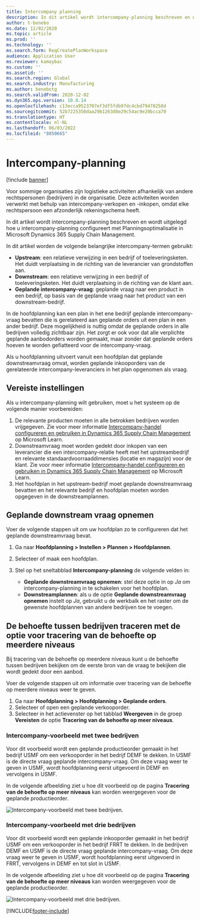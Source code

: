 ```yaml
---
title: Intercompany planning
description: In dit artikel wordt intercompany-planning beschreven en wordt uitgelegd hoe u intercompany-planning configureert met Planningsoptimalisatie in Microsoft Dynamics 365 Supply Chain Management.
author: t-benebo
ms.date: 12/02/2020
ms.topic: article
ms.prod: ''
ms.technology: ''
ms.search.form: ReqCreatePlanWorkspace
audience: Application User
ms.reviewer: kamaybac
ms.custom: ''
ms.assetid: ''
ms.search.region: Global
ms.search.industry: Manufacturing
ms.author: benebotg
ms.search.validFrom: 2020-12-02
ms.dyn365.ops.version: 10.0.14
ms.openlocfilehash: c13ecca9523707ef3df5fdb97dc4cbd79478258d
ms.sourcegitcommit: 52b7225350daa29b1263d8e29c54ac9e20bcca70
ms.translationtype: HT
ms.contentlocale: nl-NL
ms.lasthandoff: 06/03/2022
ms.locfileid: "8850665"
---
```

# <a name="intercompany-planning"></a>Intercompany-planning

[!include [banner](../../includes/banner.md)]

Voor sommige organisaties zijn logistieke activiteiten afhankelijk van andere rechtspersonen (bedrijven) in de organisatie. Deze activiteiten worden verwerkt met behulp van intercompany-verkopen en -inkopen, omdat elke rechtspersoon een afzonderlijk rekeningschema heeft.

In dit artikel wordt intercompany-planning beschreven en wordt uitgelegd hoe u intercompany-planning configureert met Planningsoptimalisatie in Microsoft Dynamics 365 Supply Chain Management.

In dit artikel worden de volgende belangrijke intercompany-termen gebruikt:

- **Upstream**: een relatieve verwijzing in een bedrijf of toeleveringsketen. Het duidt verplaatsing in de richting van de leverancier van grondstoffen aan.
- **Downstream**: een relatieve verwijzing in een bedrijf of toeleveringsketen. Het duidt verplaatsing in de richting van de klant aan.
- **Geplande intercompany-vraag**: geplande vraag naar een product in een bedrijf, op basis van de geplande vraag naar het product van een downstream-bedrijf.

In de hoofdplanning kan een plan in het ene bedrijf geplande intercompany-vraag bevatten die is gerelateerd aan geplande orders uit een plan in een ander bedrijf. Deze mogelijkheid is nuttig omdat de geplande orders in alle bedrijven volledig zichtbaar zijn. Het zorgt er ook voor dat alle verplichte geplande aanbodorders worden gemaakt, maar zonder dat geplande orders hoeven te worden gefiatteerd voor de intercompany-vraag.

Als u hoofdplanning uitvoert vanuit een hoofdplan dat geplande downstreamvraag omvat, worden geplande inkooporders van de gerelateerde intercompany-leveranciers in het plan opgenomen als vraag.

## <a name="required-setup"></a>Vereiste instellingen

Als u intercompany-planning wilt gebruiken, moet u het systeem op de volgende manier voorbereiden:

1. De relevante producten moeten in alle betrokken bedrijven worden vrijgegeven. Zie voor meer informatie [Intercompany-handel configureren en gebruiken in Dynamics 365 Supply Chain Management](/learn/modules/configure-use-intercompany-trade-dyn365-supply-chain-mgmt/) op Microsoft Learn.
1. Downstreamvraag moet worden gedekt door inkopen van een leverancier die een intercompany-relatie heeft met het upstreambedrijf en relevante standaardvoorraaddimensies (locatie en magazijn) voor de klant. Zie voor meer informatie [Intercompany-handel configureren en gebruiken in Dynamics 365 Supply Chain Management](/learn/modules/configure-use-intercompany-trade-dyn365-supply-chain-mgmt/) op Microsoft Learn.
1. Het hoofdplan in het upstream-bedrijf moet geplande downstreamvraag bevatten en het relevante bedrijf en hoofdplan moeten worden opgegeven in de downstreamplannen.

## <a name="include-planned-downstream-demand"></a>Geplande downstream vraag opnemen

Voer de volgende stappen uit om uw hoofdplan zo te configureren dat het geplande downstreamvraag bevat.

1. Ga naar **Hoofdplanning \> Instellen \> Plannen \> Hoofdplannen**.
1. Selecteer of maak een hoofdplan.
1. Stel op het sneltabblad **Intercompany-planning** de volgende velden in:

    - **Geplande downstreamvraag opnemen**: stel deze optie in op *Ja* om intercompany-planning in te schakelen voor het hoofdplan.
    - **Downstreamplannen**: als u de optie **Geplande downstreamvraag opnemen** instelt op *Ja*, gebruikt u de werkbalk en het raster om de gewenste hoofdplannen van andere bedrijven toe te voegen.

## <a name="peg-across-companies-by-using-multilevel-pegging"></a>De behoefte tussen bedrijven traceren met de optie voor tracering van de behoefte op meerdere niveaus

Bij tracering van de behoefte op meerdere niveaus kunt u de behoefte tussen bedrijven bekijken om de eerste bron van de vraag te bekijken die wordt gedekt door een aanbod.

Voer de volgende stappen uit om informatie over tracering van de behoefte op meerdere niveaus weer te geven.

1. Ga naar **Hoofdplanning \> Hoofdplanning \> Geplande orders**.
1. Selecteer of open een geplande verkooporder.
1. Selecteer in het actievenster op het tabblad **Weergeven** in de groep **Vereisten** de optie **Tracering van de behoefte op meer niveaus**.

### <a name="intercompany-example-that-involves-two-companies"></a>Intercompany-voorbeeld met twee bedrijven

Voor dit voorbeeld wordt een geplande productieorder gemaakt in het bedrijf USMF om een verkooporder in het bedrijf DEMF te dekken. In USMF is de directe vraag geplande intercompany-vraag. Om deze vraag weer te geven in USMF, wordt hoofdplanning eerst uitgevoerd in DEMF en vervolgens in USMF.

In de volgende afbeelding ziet u hoe dit voorbeeld op de pagina **Tracering van de behoefte op meer niveaus** kan worden weergegeven voor de geplande productieorder.

![Intercompany-voorbeeld met twee bedrijven.](media/IntercompanyPlanning1.png)

### <a name="intercompany-example-that-involves-three-companies"></a>Intercompany-voorbeeld met drie bedrijven

Voor dit voorbeeld wordt een geplande inkooporder gemaakt in het bedrijf USMF om een verkooporder in het bedrijf FRRT te dekken. In de bedrijven DEMF en USMF is de directe vraag geplande intercompany-vraag. Om deze vraag weer te geven in USMF, wordt hoofdplanning eerst uitgevoerd in FRRT, vervolgens in DEMF en tot slot in USMF.

In de volgende afbeelding ziet u hoe dit voorbeeld op de pagina **Tracering van de behoefte op meer niveaus** kan worden weergegeven voor de geplande productieorder.

![Intercompany-voorbeeld met drie bedrijven.](media/IntercompanyPlanning2.png)


[!INCLUDE[footer-include](../../../includes/footer-banner.md)]